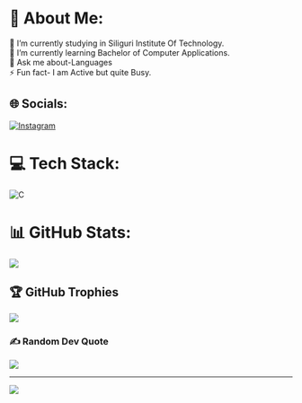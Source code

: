 # 💫 About Me:
🔭 I’m currently studying in Siliguri Institute Of Technology.<br>🌱 I’m currently learning Bachelor of Computer Applications.<br>💬 Ask me about-Languages<br>⚡ Fun fact- I am Active but quite Busy. 


## 🌐 Socials:
[![Instagram](https://img.shields.io/badge/Instagram-%23E4405F.svg?logo=Instagram&logoColor=white)](https://instagram.com/satya_since2003) 

# 💻 Tech Stack:
![C](https://img.shields.io/badge/c-%2300599C.svg?style=for-the-badge&logo=c&logoColor=white)

# 📊 GitHub Stats:
![](https://github-readme-stats.vercel.app/api?username=Satya-since-2003&theme=radical&hide_border=true&include_all_commits=true&count_private=true)<br/>


## 🏆 GitHub Trophies
![](https://github-profile-trophy.vercel.app/?username=Satya-since-2003&theme=radical&no-frame=false&no-bg=true&margin-w=4)

### ✍️ Random Dev Quote
![](https://quotes-github-readme.vercel.app/api?type=horizontal&theme=radical)

---
[![](https://visitcount.itsvg.in/api?id=Satya-since-2003&icon=0&color=0)](https://visitcount.itsvg.in)

<!-- Proudly created with GPRM ( https://gprm.itsvg.in ) -->
